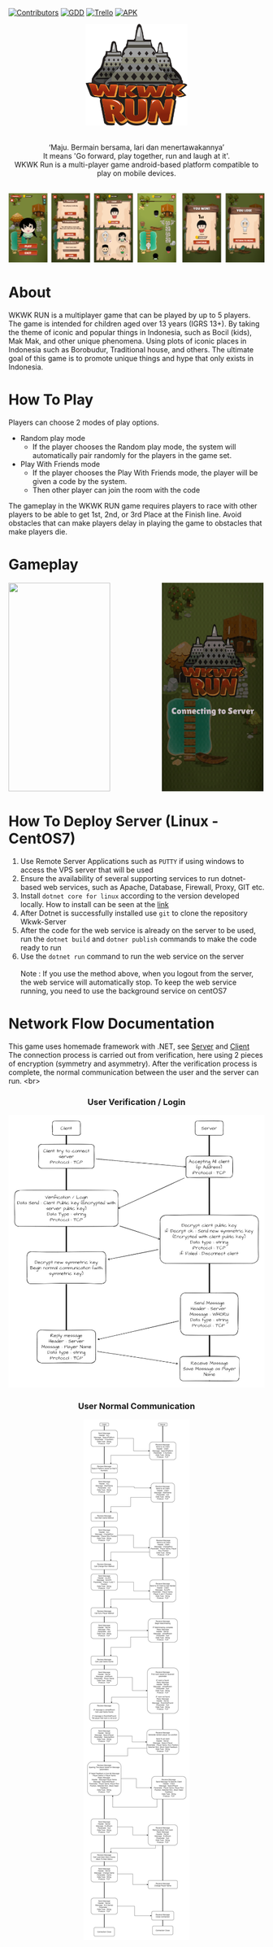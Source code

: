 [![Contributors](https://img.shields.io/github/contributors/Wkwk-Run/Wkwk-Run-The-Game)](https://github.com/Wkwk-Run/Wkwk-Run-The-Game/graphs/contributors)
[![GDD](https://img.shields.io/badge/Document-Game%20Design%20Document-red)](https://docs.google.com/document/d/1j6ov218TL7z7kKG_mCwD1cUjjYhOghIIkOSAiI2kOkA/edit?usp=sharing{/google_docs})
[![Trello](https://img.shields.io/badge/Project-Trello-blue)](https://trello.com/b/R9qKY1gA/wpg-5)
[![APK](https://img.shields.io/badge/App-Games%20App-yellow)](https://drive.google.com/file/d/1dX4-MT9y54RNCcFSRGecrvQWxRMmx4VJ/view?usp=sharing)

<!-- PROJECT LOGO -->
<div align="center">
    <img src="https://github.com/Wkwk-Run/Wkwk-Run-The-Game/blob/main/Images/logo.png"
 alt="Logo" width="200" height="200">
</div>
<br/>

<p align="center">
‘Maju. Bermain bersama, lari dan menertawakannya’ <br/>
It means 'Go forward, play together, run and laugh at it'. <br/>
WKWK Run is a multi-player game android-based platform compatible to play on mobile devices.
    </p>
<br/>

<img src=https://github.com/Wkwk-Run/Wkwk-Run-The-Game/blob/main/Images/All%20conto.png>

# About
WKWK RUN is a multiplayer game that can be played by up to 5 players. The game is intended for children aged over 13 years (IGRS 13+). By taking the theme of iconic and popular things in Indonesia, such as Bocil (kids), Mak Mak, and other unique phenomena. Using plots of iconic places in Indonesia such as Borobudur, Traditional house, and others. The ultimate goal of this game is to promote unique things and hype that only exists in Indonesia.

# How To Play
Players can choose 2 modes of play options. 
- Random play mode
    - If the player chooses the Random play mode, the system will automatically pair randomly for the players in the game set. 
- Play With Friends mode
    - If the player chooses the Play With Friends mode, the player will be given a code by the system.
    - Then other player can join the room with the code 
<p>
The gameplay in the WKWK RUN game requires players to race with other players to be able to get 1st, 2nd, or 3rd Place at the Finish line. Avoid obstacles that can make players delay in playing the game to obstacles that make players die.
</p>

# Gameplay
<p>
<img src="https://github.com/Wkwk-Run/Wkwk-Run-The-Game/blob/main/Images/20211223_165901.gif" width="200" height="410">
    &nbsp;&nbsp;&nbsp;&nbsp;&nbsp;&nbsp;&nbsp;&nbsp;&nbsp;&nbsp;&nbsp;&nbsp;&nbsp;&nbsp;&nbsp;&nbsp;&nbsp;&nbsp;&nbsp;&nbsp;&nbsp;&nbsp;&nbsp;&nbsp;
<img src="https://github.com/Wkwk-Run/Wkwk-Run-The-Game/blob/main/Images/20211223_170648.gif" width="200" height="410">
    
# How To Deploy Server (Linux - CentOS7)
1. Use Remote Server Applications such as `PUTTY` if using windows to access the VPS server that will be used
2. Ensure the availability of several supporting services to run dotnet-based web services, such as Apache, Database, Firewall, Proxy, GIT etc.
3. Install `dotnet core for linux` according to the version developed locally. How to install can be seen at the [link](https://docs.microsoft.com/en-us/dotnet/core/install/linux-centos)
4. After Dotnet is successfully installed use `git` to clone the repository Wkwk-Server
5. After the code for the web service is already on the server to be used, run the `dotnet build` and `dotner publish` commands to make the code ready to run
6. Use the `dotnet run` command to run the web service on the server
     <br/> <br/>
 Note : If you use the method above, when you logout from the server, the web service will automatically stop. To keep the web service running, you need to use the background service on centOS7

# Network Flow Documentation
This game uses homemade framework with .NET, see [Server](https://github.com/Wkwk-Run/Wkwk-Run-The-Game/tree/main/Wkwk-Server) and [Client](https://github.com/Wkwk-Run/Wkwk-Run-The-Game/blob/main/WkWk-Run_Unity-Project/Assets/Script/General/Client.cs)<br/>
The connection process is carried out from verification, here using 2 pieces of encryption (symmetry and asymmetry). After the verification process is complete, the normal communication between the user and the server can run.
<br\>
<h3 align="center">
    User Verification / Login
    </h3>
<div align="center">
<img src=https://github.com/Wkwk-Run/Wkwk-Run-The-Game/blob/main/Images/Verification_Login.jpg>
    </div>

<h3 align="center">
    User Normal Communication
    </h3>
<div align="center">
<img src=https://github.com/Wkwk-Run/Wkwk-Run-The-Game/blob/main/Images/Normal%20Communication.jpg>
    </div>

